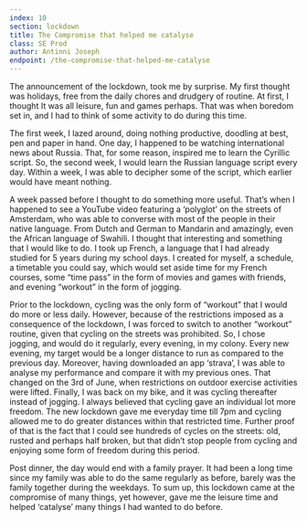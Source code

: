 ```yaml
---
index: 10
section: lockdown
title: The Compromise that helped me catalyse
class: SE Prod
author: Antinni Joseph
endpoint: /the-compromise-that-helped-me-catalyse
---
```


The announcement of the lockdown, took me by surprise. My first thought was holidays, free from the daily chores and drudgery of routine. At first, I thought It was all leisure, fun and games perhaps. That was when boredom set in, and I had to think of some activity to do during this time.

The first week, I lazed around, doing nothing productive, doodling at best, pen and paper in hand. One day, I happened to be watching international news about Russia. That, for some reason, inspired me to learn the Cyrillic script. So, the second week, I would learn the Russian language script every day. Within a week, I was able to decipher some of the script, which earlier would have meant nothing.

A week passed before I thought to do something more useful. That’s when I happened to see a YouTube video featuring a ‘polyglot’ on the streets of Amsterdam, who was able to converse with most of the people in their native language. From Dutch and German to Mandarin and amazingly, even the African language of Swahili. I thought that interesting and something that I would like to do. I took up French, a language that I had already studied for 5 years during my school days. I created for myself, a schedule, a timetable you could say, which would set aside time for my French courses, some “time pass” in the form of movies and games with friends, and evening “workout” in the form of jogging.

Prior to the lockdown, cycling was the only form of “workout” that I would do more or less daily. However, because of the restrictions imposed as a consequence of the lockdown, I was forced to switch to another “workout” routine, given that cycling on the streets was prohibited. So, I chose jogging, and would do it regularly, every evening, in my colony. Every new evening, my target would be a longer distance to run as compared to the previous day. Moreover, having downloaded an app ‘strava’, I was able to analyse my performance and compare it with my previous ones. That changed on the 3rd of June, when restrictions on outdoor exercise activities were lifted. Finally, I was back on my bike, and it was cycling thereafter instead of jogging. I always believed that cycling gave an individual lot more freedom. The new lockdown gave me everyday time till 7pm and cycling allowed me to do greater distances within that restricted time. Further proof of that is the fact that I could see hundreds of cycles on the streets: old, rusted and perhaps half broken, but that didn’t stop people from cycling and enjoying some form of freedom during this period.

Post dinner, the day would end with a family prayer. It had been a long time since my family was able to do the same regularly as before, barely was the family together during the weekdays.
To sum up, this lockdown came at the compromise of many things, yet however, gave me the leisure time and helped ‘catalyse’ many things I had wanted to do before.
